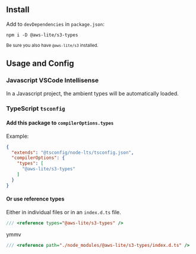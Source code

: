 ## Install

Add to `devDependencies` in `package.json`:

```
npm i -D @aws-lite/s3-types
```

<small>Be sure you also have `@aws-lite/s3` installed.</small>

## Usage and Config

### Javascript VSCode Intellisense

In a Javascript project, the ambient types will be automatically loaded.

### TypeScript `tsconfig`

#### Add this package to `compilerOptions.types`

Example:

```json
{
  "extends": "@tsconfig/node-lts/tsconfig.json",
  "compilerOptions": {
    "types": [
      "@aws-lite/s3-types"
    ]
  }
}
```

#### Or use reference types

Either in individual files or in an `index.d.ts` file.

```ts
/// <reference types="@aws-lite/s3-types" />
```

ymmv

```ts
/// <reference path="./node_modules/@aws-lite/s3-types/index.d.ts" />
```
